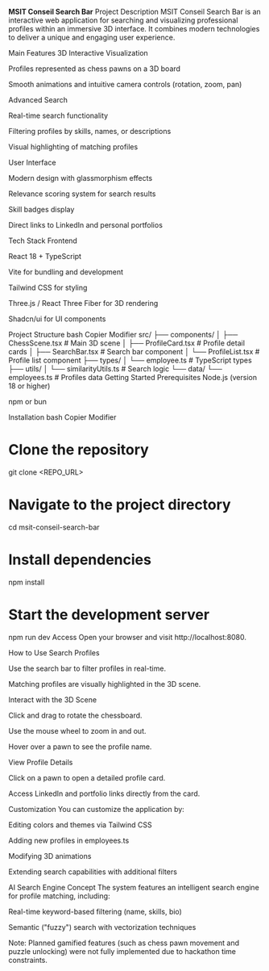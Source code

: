 **MSIT Conseil Search Bar**
Project Description
MSIT Conseil Search Bar is an interactive web application for searching and visualizing professional profiles within an immersive 3D interface. It combines modern technologies to deliver a unique and engaging user experience.

Main Features
3D Interactive Visualization

Profiles represented as chess pawns on a 3D board

Smooth animations and intuitive camera controls (rotation, zoom, pan)

Advanced Search

Real-time search functionality

Filtering profiles by skills, names, or descriptions

Visual highlighting of matching profiles

User Interface

Modern design with glassmorphism effects

Relevance scoring system for search results

Skill badges display

Direct links to LinkedIn and personal portfolios

Tech Stack
Frontend

React 18 + TypeScript

Vite for bundling and development

Tailwind CSS for styling

Three.js / React Three Fiber for 3D rendering

Shadcn/ui for UI components

Project Structure
bash
Copier
Modifier
src/
├── components/
│   ├── ChessScene.tsx        # Main 3D scene
│   ├── ProfileCard.tsx       # Profile detail cards
│   ├── SearchBar.tsx         # Search bar component
│   └── ProfileList.tsx       # Profile list component
├── types/
│   └── employee.ts           # TypeScript types
├── utils/
│   └── similarityUtils.ts    # Search logic
└── data/
    └── employees.ts          # Profiles data
Getting Started
Prerequisites
Node.js (version 18 or higher)

npm or bun

Installation
bash
Copier
Modifier
# Clone the repository
git clone <REPO_URL>

# Navigate to the project directory
cd msit-conseil-search-bar

# Install dependencies
npm install

# Start the development server
npm run dev
Access
Open your browser and visit http://localhost:8080.

How to Use
Search Profiles

Use the search bar to filter profiles in real-time.

Matching profiles are visually highlighted in the 3D scene.

Interact with the 3D Scene

Click and drag to rotate the chessboard.

Use the mouse wheel to zoom in and out.

Hover over a pawn to see the profile name.

View Profile Details

Click on a pawn to open a detailed profile card.

Access LinkedIn and portfolio links directly from the card.

Customization
You can customize the application by:

Editing colors and themes via Tailwind CSS

Adding new profiles in employees.ts

Modifying 3D animations

Extending search capabilities with additional filters

AI Search Engine Concept
The system features an intelligent search engine for profile matching, including:

Real-time keyword-based filtering (name, skills, bio)

Semantic ("fuzzy") search with vectorization techniques

Note: Planned gamified features (such as chess pawn movement and puzzle unlocking) were not fully implemented due to hackathon time constraints.

